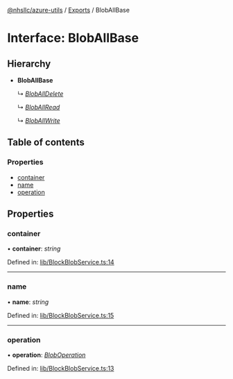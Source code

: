 [@nhsllc/azure-utils](../index.md) / [Exports](../modules.md) / BlobAllBase

# Interface: BlobAllBase

## Hierarchy

* **BlobAllBase**

  ↳ [*BlobAllDelete*](bloballdelete.md)

  ↳ [*BlobAllRead*](bloballread.md)

  ↳ [*BlobAllWrite*](bloballwrite.md)

## Table of contents

### Properties

- [container](bloballbase.md#container)
- [name](bloballbase.md#name)
- [operation](bloballbase.md#operation)

## Properties

### container

• **container**: *string*

Defined in: [lib/BlockBlobService.ts:14](https://github.com/nhsllc/azure-utils/blob/ed89cf0/lib/BlockBlobService.ts#L14)

___

### name

• **name**: *string*

Defined in: [lib/BlockBlobService.ts:15](https://github.com/nhsllc/azure-utils/blob/ed89cf0/lib/BlockBlobService.ts#L15)

___

### operation

• **operation**: [*BlobOperation*](../modules.md#bloboperation)

Defined in: [lib/BlockBlobService.ts:13](https://github.com/nhsllc/azure-utils/blob/ed89cf0/lib/BlockBlobService.ts#L13)
